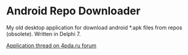 # Android Repo Downloader

My old desktop application for download android *.apk files from repos (obsolete). Written in Delphi 7.

[Application thread on 4pda.ru forum](https://4pda.ru/forum/index.php?showtopic=168136)